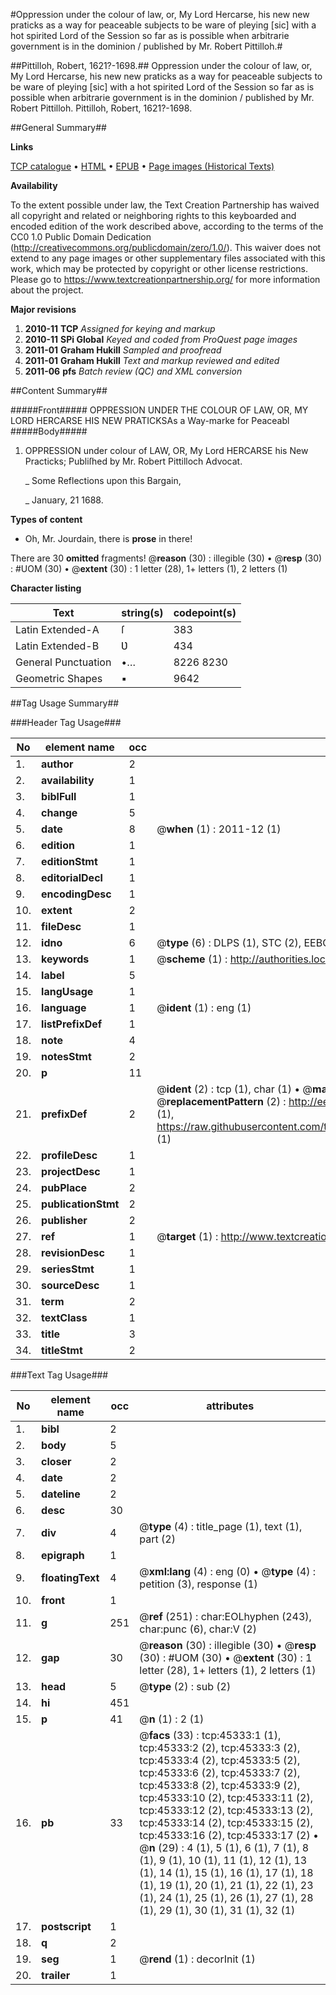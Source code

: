#Oppression under the colour of law, or, My Lord Hercarse, his new new praticks as a way for peaceable subjects to be ware of pleying [sic] with a hot spirited Lord of the Session so far as is possible when arbitrarie government is in the dominion / published by Mr. Robert Pittilloh.#

##Pittilloh, Robert, 1621?-1698.##
Oppression under the colour of law, or, My Lord Hercarse, his new new praticks as a way for peaceable subjects to be ware of pleying [sic] with a hot spirited Lord of the Session so far as is possible when arbitrarie government is in the dominion / published by Mr. Robert Pittilloh.
Pittilloh, Robert, 1621?-1698.

##General Summary##

**Links**

[TCP catalogue](http://www.ota.ox.ac.uk/tcp/)  • 
[HTML](http://tei.it.ox.ac.uk/tcp/Texts-HTML/free/A54/A54942.html)  • 
[EPUB](http://tei.it.ox.ac.uk/tcp/Texts-EPUB/free/A54/A54942.epub) • 
[Page images (Historical Texts)](https://historicaltexts.jisc.ac.uk/eebo-10594932e)

**Availability**

To the extent possible under law, the Text Creation Partnership has waived all copyright and related or neighboring rights to this keyboarded and encoded edition of the work described above, according to the terms of the CC0 1.0 Public Domain Dedication (http://creativecommons.org/publicdomain/zero/1.0/). This waiver does not extend to any page images or other supplementary files associated with this work, which may be protected by copyright or other license restrictions. Please go to https://www.textcreationpartnership.org/ for more information about the project.

**Major revisions**

1. __2010-11__ __TCP__ *Assigned for keying and markup*
1. __2010-11__ __SPi Global__ *Keyed and coded from ProQuest page images*
1. __2011-01__ __Graham Hukill__ *Sampled and proofread*
1. __2011-01__ __Graham Hukill__ *Text and markup reviewed and edited*
1. __2011-06__ __pfs__ *Batch review (QC) and XML conversion*

##Content Summary##

#####Front#####
OPPRESSION UNDER THE COLOUR OF LAW, OR, MY LORD HERCARSE HIS NEW PRATICKSAs a Way-marke for Peaceabl
#####Body#####

1. OPPRESSION under colour of LAW, OR, My Lord HERCARSE his New Practicks; Publiſhed by Mr. Robert Pittilloch Advocat.

    _ Some Reflections upon this Bargain,

    _ January, 21 1688.

**Types of content**

  * Oh, Mr. Jourdain, there is **prose** in there!

There are 30 **omitted** fragments! 
 @__reason__ (30) : illegible (30)  •  @__resp__ (30) : #UOM (30)  •  @__extent__ (30) : 1 letter (28), 1+ letters (1), 2 letters (1)

**Character listing**


|Text|string(s)|codepoint(s)|
|---|---|---|
|Latin Extended-A|ſ|383|
|Latin Extended-B|Ʋ|434|
|General Punctuation|•…|8226 8230|
|Geometric Shapes|▪|9642|

##Tag Usage Summary##

###Header Tag Usage###

|No|element name|occ|attributes|
|---|---|---|---|
|1.|__author__|2||
|2.|__availability__|1||
|3.|__biblFull__|1||
|4.|__change__|5||
|5.|__date__|8| @__when__ (1) : 2011-12 (1)|
|6.|__edition__|1||
|7.|__editionStmt__|1||
|8.|__editorialDecl__|1||
|9.|__encodingDesc__|1||
|10.|__extent__|2||
|11.|__fileDesc__|1||
|12.|__idno__|6| @__type__ (6) : DLPS (1), STC (2), EEBO-CITATION (1), OCLC (1), VID (1)|
|13.|__keywords__|1| @__scheme__ (1) : http://authorities.loc.gov/ (1)|
|14.|__label__|5||
|15.|__langUsage__|1||
|16.|__language__|1| @__ident__ (1) : eng (1)|
|17.|__listPrefixDef__|1||
|18.|__note__|4||
|19.|__notesStmt__|2||
|20.|__p__|11||
|21.|__prefixDef__|2| @__ident__ (2) : tcp (1), char (1)  •  @__matchPattern__ (2) : ([0-9\-]+):([0-9IVX]+) (1), (.+) (1)  •  @__replacementPattern__ (2) : http://eebo.chadwyck.com/downloadtiff?vid=$1&page=$2 (1), https://raw.githubusercontent.com/textcreationpartnership/Texts/master/tcpchars.xml#$1 (1)|
|22.|__profileDesc__|1||
|23.|__projectDesc__|1||
|24.|__pubPlace__|2||
|25.|__publicationStmt__|2||
|26.|__publisher__|2||
|27.|__ref__|1| @__target__ (1) : http://www.textcreationpartnership.org/docs/. (1)|
|28.|__revisionDesc__|1||
|29.|__seriesStmt__|1||
|30.|__sourceDesc__|1||
|31.|__term__|2||
|32.|__textClass__|1||
|33.|__title__|3||
|34.|__titleStmt__|2||


###Text Tag Usage###

|No|element name|occ|attributes|
|---|---|---|---|
|1.|__bibl__|2||
|2.|__body__|5||
|3.|__closer__|2||
|4.|__date__|2||
|5.|__dateline__|2||
|6.|__desc__|30||
|7.|__div__|4| @__type__ (4) : title_page (1), text (1), part (2)|
|8.|__epigraph__|1||
|9.|__floatingText__|4| @__xml:lang__ (4) : eng (0)  •  @__type__ (4) : petition (3), response (1)|
|10.|__front__|1||
|11.|__g__|251| @__ref__ (251) : char:EOLhyphen (243), char:punc (6), char:V (2)|
|12.|__gap__|30| @__reason__ (30) : illegible (30)  •  @__resp__ (30) : #UOM (30)  •  @__extent__ (30) : 1 letter (28), 1+ letters (1), 2 letters (1)|
|13.|__head__|5| @__type__ (2) : sub (2)|
|14.|__hi__|451||
|15.|__p__|41| @__n__ (1) : 2 (1)|
|16.|__pb__|33| @__facs__ (33) : tcp:45333:1 (1), tcp:45333:2 (2), tcp:45333:3 (2), tcp:45333:4 (2), tcp:45333:5 (2), tcp:45333:6 (2), tcp:45333:7 (2), tcp:45333:8 (2), tcp:45333:9 (2), tcp:45333:10 (2), tcp:45333:11 (2), tcp:45333:12 (2), tcp:45333:13 (2), tcp:45333:14 (2), tcp:45333:15 (2), tcp:45333:16 (2), tcp:45333:17 (2)  •  @__n__ (29) : 4 (1), 5 (1), 6 (1), 7 (1), 8 (1), 9 (1), 10 (1), 11 (1), 12 (1), 13 (1), 14 (1), 15 (1), 16 (1), 17 (1), 18 (1), 19 (1), 20 (1), 21 (1), 22 (1), 23 (1), 24 (1), 25 (1), 26 (1), 27 (1), 28 (1), 29 (1), 30 (1), 31 (1), 32 (1)|
|17.|__postscript__|1||
|18.|__q__|2||
|19.|__seg__|1| @__rend__ (1) : decorInit (1)|
|20.|__trailer__|1||
